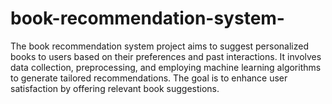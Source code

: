 # book-recommendation-system-
 The book recommendation system project aims to suggest personalized books to users based on their preferences and past interactions. It involves data collection, preprocessing, and employing machine learning algorithms to generate tailored recommendations. The goal is to enhance user satisfaction by offering relevant book suggestions.
